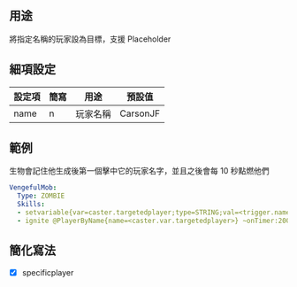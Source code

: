 ## 用途
將指定名稱的玩家設為目標，支援 Placeholder

## 細項設定
| 設定項 | 簡寫   | 用途                      | 預設值 |
|-----------|-----------|----------------------------------------------------------------------|---------|
| name      | n         | 玩家名稱           | CarsonJF|


## 範例
生物會記住他生成後第一個擊中它的玩家名字，並且之後會每 10 秒點燃他們
```yaml
VengefulMob:
  Type: ZOMBIE
  Skills:
  - setvariable{var=caster.targetedplayer;type=STRING;val=<trigger.name>} @self ~onDamaged =100% ?~isPlayer
  - ignite @PlayerByName{name=<caster.var.targetedplayer>} ~onTimer:200 ?variableisset{var=caster.targetedplayer}
```


## 簡化寫法
- [x] specificplayer